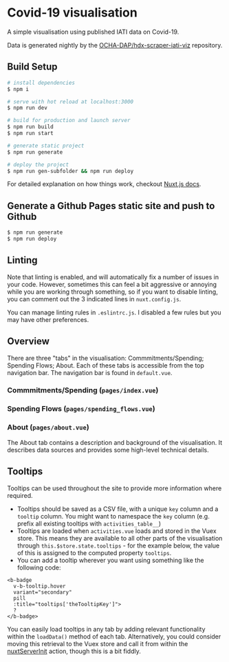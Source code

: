 # Covid-19 visualisation

A simple visualisation using published IATI data on Covid-19.

Data is generated nightly by the [OCHA-DAP/hdx-scraper-iati-viz](https://github.com/ocha-dap/hdx-scraper-iati-viz) repository.

## Build Setup

``` bash
# install dependencies
$ npm i

# serve with hot reload at localhost:3000
$ npm run dev

# build for production and launch server
$ npm run build
$ npm run start

# generate static project
$ npm run generate

# deploy the project
$ npm run gen-subfolder && npm run deploy
```

For detailed explanation on how things work, checkout [Nuxt.js docs](https://nuxtjs.org).

## Generate a Github Pages static site and push to Github

```bash
$ npm run generate
$ npm run deploy
```

## Linting

Note that linting is enabled, and will automatically fix a number of issues in your code. However, sometimes this can feel a bit aggressive or annoying while you are working through something, so if you want to disable linting, you can comment out the 3 indicated lines in `nuxt.config.js`.

You can manage linting rules in `.eslintrc.js`. I disabled a few rules but you may have other preferences.

## Overview

There are three "tabs" in the visualisation: Commmitments/Spending; Spending Flows; About. Each of these tabs is accessible from the top navigation bar. The navigation bar is found in `default.vue`.

### Commmitments/Spending (`pages/index.vue`)



### Spending Flows (`pages/spending_flows.vue`)



### About (`pages/about.vue`)

The About tab contains a description and background of the visualisation. It describes data sources and provides some high-level technical details.

## Tooltips

Tooltips can be used throughout the site to provide more information where required.

* Tooltips should be saved as a CSV file, with a unique `key` column and a `tooltip` column. You might want to namespace the `key` column (e.g. prefix all existing tooltips with `activities_table__`)
* Tooltips are loaded when `activities.vue` loads and stored in the Vuex store. This means they are available to all other parts of the visualisation through `this.$store.state.tooltips` - for the example below, the value of this is assigned to the computed property `tooltips`.
* You can add a tooltip wherever you want using something like the following code:
```
<b-badge
  v-b-tooltip.hover
  variant="secondary"
  pill
  :title="tooltips['theTooltipKey']">
  ?
</b-badge>
```

You can easily load tooltips in any tab by adding relevant functionality within the `loadData()` method of each tab. Alternatively, you could consider moving this retrieval to the Vuex store and call it from within the [nuxtServerInit](https://nuxtjs.org/docs/2.x/directory-structure/store#the-nuxtserverinit-action) action, though this is a bit fiddly.

